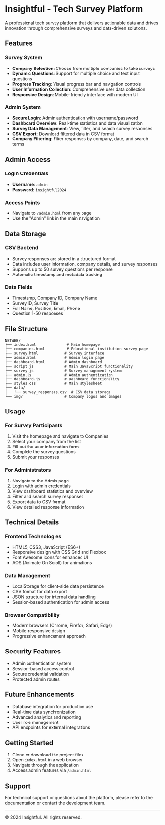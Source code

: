 # Insightful - Tech Survey Platform

A professional tech survey platform that delivers actionable data and drives innovation through comprehensive surveys and data-driven solutions.

## Features

### Survey System
- **Company Selection**: Choose from multiple companies to take surveys
- **Dynamic Questions**: Support for multiple choice and text input questions
- **Progress Tracking**: Visual progress bar and navigation controls
- **User Information Collection**: Comprehensive user data collection
- **Responsive Design**: Mobile-friendly interface with modern UI

### Admin System
- **Secure Login**: Admin authentication with username/password
- **Dashboard Overview**: Real-time statistics and data visualization
- **Survey Data Management**: View, filter, and search survey responses
- **CSV Export**: Download filtered data in CSV format
- **Company Filtering**: Filter responses by company, date, and search terms

## Admin Access

### Login Credentials
- **Username**: `admin`
- **Password**: `insightful2024`

### Access Points
- Navigate to `/admin.html` from any page
- Use the "Admin" link in the main navigation

## Data Storage

### CSV Backend
- Survey responses are stored in a structured format
- Data includes user information, company details, and survey responses
- Supports up to 50 survey questions per response
- Automatic timestamp and metadata tracking

### Data Fields
- Timestamp, Company ID, Company Name
- Survey ID, Survey Title
- Full Name, Position, Email, Phone
- Question 1-50 responses

## File Structure

```
NETWEB/
├── index.html              # Main homepage
├── companies.html          # Educational institution survey page
├── survey.html            # Survey interface
├── admin.html             # Admin login page
├── dashboard.html         # Admin dashboard
├── script.js              # Main JavaScript functionality
├── survey.js              # Survey management system
├── admin.js               # Admin authentication
├── dashboard.js           # Dashboard functionality
├── styles.css             # Main stylesheet
├── data/
│   └── survey_responses.csv  # CSV data storage
└── img/                   # Company logos and images
```

## Usage

### For Survey Participants
1. Visit the homepage and navigate to Companies
2. Select your company from the list
3. Fill out the user information form
4. Complete the survey questions
5. Submit your responses

### For Administrators
1. Navigate to the Admin page
2. Login with admin credentials
3. View dashboard statistics and overview
4. Filter and search survey responses
5. Export data to CSV format
6. View detailed response information

## Technical Details

### Frontend Technologies
- HTML5, CSS3, JavaScript (ES6+)
- Responsive design with CSS Grid and Flexbox
- Font Awesome icons for enhanced UI
- AOS (Animate On Scroll) for animations

### Data Management
- LocalStorage for client-side data persistence
- CSV format for data export
- JSON structure for internal data handling
- Session-based authentication for admin access

### Browser Compatibility
- Modern browsers (Chrome, Firefox, Safari, Edge)
- Mobile-responsive design
- Progressive enhancement approach

## Security Features

- Admin authentication system
- Session-based access control
- Secure credential validation
- Protected admin routes

## Future Enhancements

- Database integration for production use
- Real-time data synchronization
- Advanced analytics and reporting
- User role management
- API endpoints for external integrations

## Getting Started

1. Clone or download the project files
2. Open `index.html` in a web browser
3. Navigate through the application
4. Access admin features via `/admin.html`

## Support

For technical support or questions about the platform, please refer to the documentation or contact the development team.

---

© 2024 Insightful. All rights reserved.
